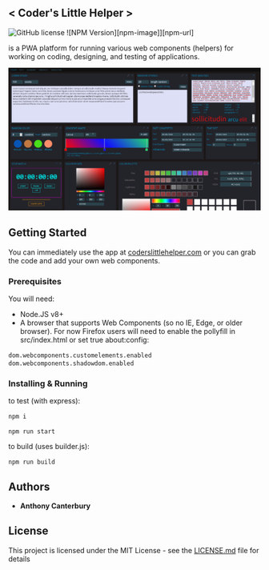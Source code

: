 ## < Coder's Little Helper >
![GitHub license](https://img.shields.io/badge/license-MIT-blue.svg) ![NPM Version][npm-image]][npm-url]

<CLH> is a PWA platform for running various web components (helpers) for working on coding, designing, and testing of applications.

![](screenShot.png)

## Getting Started

You can immediately use the app at [coderslittlehelper.com](https://www.coderslittlehelper.com) or you can grab the code and add your own web components.

### Prerequisites

You will need:
* Node.JS v8+
* A browser that supports Web Components (so no IE, Edge, or older browser). For now Firefox users will need to enable the pollyfill in src/index.html or set true about:config:
```
dom.webcomponents.customelements.enabled
dom.webcomponents.shadowdom.enabled
```

### Installing & Running

to test (with express):
```
npm i
```
```
npm run start
```

to build (uses builder.js):
```
npm run build
```

## Authors

* **Anthony Canterbury**

## License

This project is licensed under the MIT License - see the [LICENSE.md](LICENSE.md) file for details
